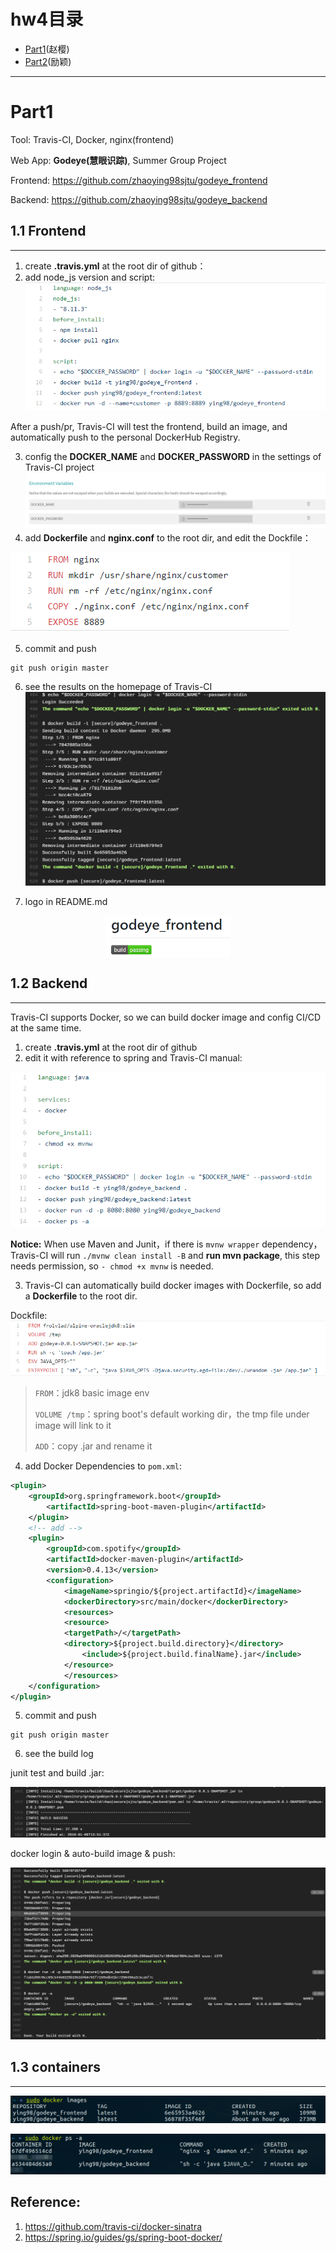 # hw4目录
- [Part1](#Part1)(赵樱)
- [Part2](#Part2)(励颖)

---

# Part1

Tool: Travis-CI, Docker, nginx(frontend)

Web App: **Godeye(慧眼识踪)**, Summer Group Project

Frontend: https://github.com/zhaoying98sjtu/godeye_frontend

Backend: https://github.com/zhaoying98sjtu/godeye_backend


## 1.1 Frontend
---
1. create **.travis.yml** at the root dir of github： 
2. add node_js version and script: 
![](./part1/f_yml.png)

After a push/pr, Travis-CI will test the frontend, build an image, and automatically push to the personal DockerHub Registry. 


3. config the **DOCKER_NAME** and **DOCKER_PASSWORD** in the settings of Travis-CI project 
![](./part1/pw.png)
4. add  **Dockerfile** and **nginx.conf** to the root dir, and edit the Dockfile：

![Dockerfile of frontend](./part1/f_dockerfile.png) 

5. commit and push
```
git push origin master
```

6. see the results on the homepage of Travis-CI
![](./part1/f_page.png) 

7. logo in README.md

<center><img src="./part1/logo.png" width="200" hegiht="70" align=center /></center>

## 1.2 Backend
---
Travis-CI supports Docker, so we can build docker image and config CI/CD at the same time. 

1. create **.travis.yml** at the root dir of github 
2. edit it with reference to spring and Travis-CI manual:

![CI/CD结果与.yml](./part1/config.png)

**Notice:** When use Maven and Junit，if there is ```mvnw wrapper``` dependency，Travis-CI will run ```./mvnw clean install -B``` and **run mvn package**, this step needs permission, so ```- chmod +x mvnw```  is needed.

3. Travis-CI can automatically build docker images with Dockerfile, so add a **Dockerfile** to the root dir.

Dockfile:
![mvn package](./part1/Dockerfile_back.png)



<p>

> ```FROM```：jdk8 basic image env</p>
> ```VOLUME /tmp```：spring boot's default working dir，the tmp file under image will link to it</p>
> ```ADD```：copy .jar and rename it</p>
</p>

4. add Docker Dependencies to ```pom.xml```:
```xml
<plugin>
	<groupId>org.springframework.boot</groupId>
		<artifactId>spring-boot-maven-plugin</artifactId>
	</plugin>
	<!-- add -->
	<plugin>
		<groupId>com.spotify</groupId>
		<artifactId>docker-maven-plugin</artifactId>
		<version>0.4.13</version>
		<configuration>
			<imageName>springio/${project.artifactId}</imageName>
			<dockerDirectory>src/main/docker</dockerDirectory>
			<resources>
			<resource>
			<targetPath>/</targetPath>
			<directory>${project.build.directory}</directory>
				<include>${project.build.finalName}.jar</include>
			</resource>
			</resources>
	</configuration>
</plugin>
```

5. commit and push
```
git push origin master
```
6. see the build log

junit test and build .jar:

![CI/CD结果](./part1/b_build.png)

docker login & auto-build image & push:

![CI/CD结果2](./part1/res3.png)

## 1.3 containers
---
![](./part1/images.png)

![](./part1/containers.png)


## Reference: 
1. https://github.com/travis-ci/docker-sinatra
2. https://spring.io/guides/gs/spring-boot-docker/




